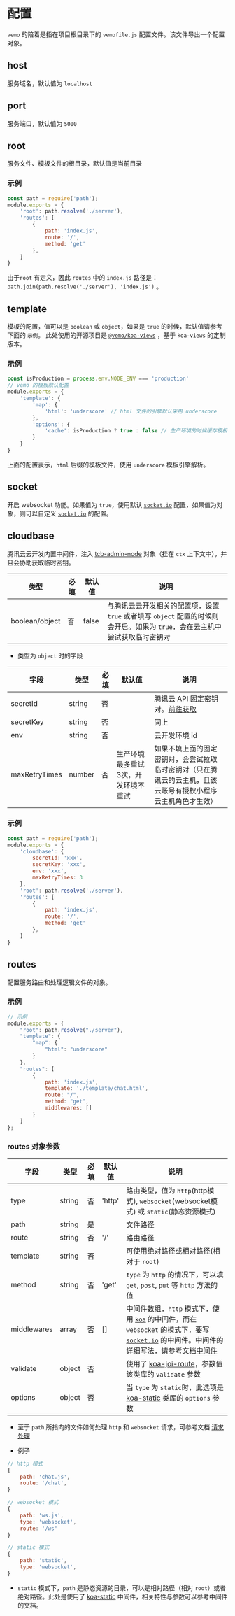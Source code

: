 # 配置

`vemo` 的陪着是指在项目根目录下的 `vemofile.js` 配置文件。该文件导出一个配置对象。

## host

服务域名，默认值为 `localhost`

## port

服务端口，默认值为 `5000`

## root

服务文件、模板文件的根目录，默认值是当前目录

### 示例

```js
const path = require('path');
module.exports = {
    'root': path.resolve('./server'),
    'routes': [
        {
            path: 'index.js',
            route: '/',
            method: 'get'
        },
    ]
}
```

由于`root` 有定义，因此 `routes` 中的 `index.js` 路径是： `path.join(path.resolve('./server'), 'index.js')` 。

## template

模板的配置，值可以是 `boolean` 或 `object`，如果是 `true` 的时候，默认值请参考下面的 `示例`。 此处使用的开源项目是 [`@vemo/koa-views`](https://github.com/lcxfs1991/koa-views) ，基于 `koa-views` 的定制版本。

### 示例

```js
const isProduction = process.env.NODE_ENV === 'production'
// vemo 的模板默认配置
module.exports = {
    'template': {
        'map': {
            'html': 'underscore' // html 文件的引擎默认采用 underscore
        },
        'options': {
            'cache': isProduction ? true : false // 生产环境的时候缓存模板，填其它 options 时，请不要忘记重新将些配置带上
        }
    }
}
```

上面的配置表示，`html` 后缀的模板文件，使用 `underscore` 模板引擎解析。

## socket

开启 websocket 功能。如果值为 `true`，使用默认 [`socket.io`](https://socket.io/docs/server-api/) 配置，如果值为对象，则可以自定义 [`socket.io`](https://socket.io/docs/server-api/) 的配置。

## cloudbase

腾讯云云开发内置中间件，注入 [tcb-admin-node](https://github.com/TencentCloudBase/tcb-admin-node/) 对象（挂在 `ctx` 上下文中），并且会协助获取临时密钥。

|类型 | 必填 | 默认值 | 说明
| --- | --- | --- | ---
| boolean/object |  否 | false | 与腾讯云云开发相关的配置项，设置 `true` 或者填写 `object` 配置的时候则会开启。如果为 `true`，会在云主机中尝试获取临时密钥对

* 类型为 `object` 时的字段 

| 字段 | 类型 | 必填 | 默认值 | 说明
| --- | --- | --- | --- | ---
| secretId | string | 否 | | 腾讯云 API 固定密钥对。[前往获取](https://console.cloud.tencent.com/cam/capi)
| secretKey | string | 否 | | 同上
| env | string | 否 | | 云开发环境 id
| maxRetryTimes | number | 否 | 生产环境最多重试3次，开发环境不重试 | 如果不填上面的固定密钥对，会尝试拉取临时密钥对（只在腾讯云的云主机，且该云账号有授权小程序云主机角色才生效）

### 示例

```js
const path = require('path');
module.exports = {
    'cloudbase': {
        secretId: 'xxx',
        secretKey: 'xxx',
        env: 'xxx',
        maxRetryTimes: 3
    },
    'root': path.resolve('./server'),
    'routes': [
        {
            path: 'index.js',
            route: '/',
            method: 'get'
        },
    ]
}
```

## routes

配置服务路由和处理逻辑文件的对象。

### 示例

```js
// 示例
module.exports = {
    "root": path.resolve("./server"),
    "template": {
        "map": {
            "html": "underscore"
        }
    },
    "routes": [
        {
            path: 'index.js',
            template: './template/chat.html',
            route: "/",
            method: "get",
            middlewares: [] 
        }
    ]
};
```

### routes 对象参数

| 字段 | 类型 | 必填 | 默认值 | 说明
| --- | --- | --- | --- | ---
| type | string | 否 | 'http' | 路由类型，值为 `http`(http模式), `websocket`(websocket模式) 或 `static`(静态资源模式)
| path | string | 是 | | 文件路径
| route | string | 否 | '/' | 路由路径
| template | string | 否 | | 可使用绝对路径或相对路径(相对于 `root`)
| method | string | 否 | 'get' | `type` 为 `http` 的情况下，可以填 `get`, `post`, `put` 等 `http` 方法的值
| middlewares | array | 否 | [] | 中间件数组，`http` 模式下，使用 [`koa`](https://koajs.com/#application) 的中间件，而在 `websocket` 的模式下，要写 [`socket.io`](https://socket.io/docs/server-api/#namespace-use-fn) 的中间件。中间件的详细写法，请参考文档[中间件](../docs/middleware.md)
| validate | object | 否 | | 使用了 [koa-joi-route](https://github.com/koajs/joi-router/)，参数值该类库的 `validate` 参数
| options | object | 否 | | 当 `type` 为 `static`时，此选项是 [koa-static](https://github.com/koajs/static) 类库的 `options` 参数

* 至于 `path` 所指向的文件如何处理 `http` 和 `websocket` 请求，可参考文档 [请求处理](./controlle.md)

* 例子
```js
// http 模式
{
    path: 'chat.js',
    route: '/chat',
}

// websocket 模式
{
    path: 'ws.js',
    type: 'websocket',
    route: '/ws'
}

// static 模式
{
    path: 'static',
    type: 'websocket',    
}
```

* `static` 模式下，`path` 是静态资源的目录，可以是相对路径（相对 `root`）或者绝对路径。此处是使用了 [koa-static](https://github.com/koajs/static) 中间件，相关特性与参数可以参考中间件的文档。

